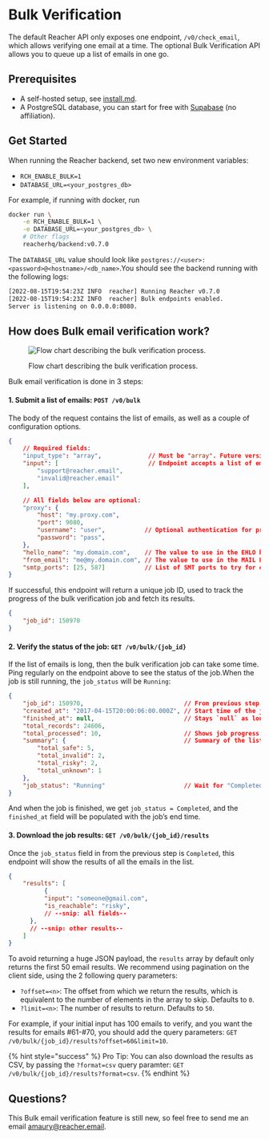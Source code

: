 # Bulk Verification

The default Reacher API only exposes one endpoint, `/v0/check_email`, which allows verifying one email at a time. The optional Bulk Verification API allows you to queue up a list of emails in one go.

## Prerequisites

* A self-hosted setup, see [install.md](install.md "mention").
* A PostgreSQL database, you can start for free with [Supabase](https://supabase.com/) (no affiliation).

## Get Started

When running the Reacher backend, set two new environment variables:

* `RCH_ENABLE_BULK=1`
* `DATABASE_URL=<your_postgres_db>`

For example, if running with docker, run

```bash
docker run \
	-e RCH_ENABLE_BULK=1 \
	-e DATABASE_URL=<your_postgres_db> \
	# Other flags
	reacherhq/backend:v0.7.0
```

The `DATABASE_URL` value should look like `postgres://<user>:<password>@<hostname>/<db_name>`.You should see the backend running with the following logs:

```bash
[2022-08-15T19:54:23Z INFO  reacher] Running Reacher v0.7.0
[2022-08-15T19:54:23Z INFO  reacher] Bulk endpoints enabled.
Server is listening on 0.0.0.0:8080.
```

## How does Bulk email verification work?

<figure><img src="https://www.notion.so/image/https%3A%2F%2Ffile.notion.so%2Ff%2Ff%2F8fc90893-c1e2-426b-8b22-6e4e323244db%2F3fff2c3e-e65f-4306-abbd-b4037760b517%2Fbulk.svg%3Ftable%3Dblock%26id%3D2090bf73-99bb-462b-90f2-57b0af6733ab%26spaceId%3D8fc90893-c1e2-426b-8b22-6e4e323244db%26expirationTimestamp%3D1726833600000%26signature%3DCMRYdgntz2SsZnL8Krlve4pJS6mUB666K64SV9CiTHM?table=block&#x26;id=2090bf73-99bb-462b-90f2-57b0af6733ab&#x26;cache=v2" alt="Flow chart describing the bulk verification process."><figcaption><p>Flow chart describing the bulk verification process.</p></figcaption></figure>

Bulk email verification is done in 3 steps:

#### **1. Submit a list of emails: `POST /v0/bulk`**

The body of the request contains the list of emails, as well as a couple of configuration options.

```json
{
    // Required fields:
    "input_type": "array",             // Must be "array". Future versions might allow CSV uploading.
    "input": [                         // Endpoint accepts a list of emails.
        "support@reacher.email",
        "invalid@reacher.email"
    ],

    // All fields below are optional:
    "proxy": {
        "host": "my.proxy.com",
        "port": 9080,
        "username": "user",           // Optional authentication for proxy.
        "password": "pass",
    },
    "hello_name": "my.domain.com",    // The value to use in the EHLO handshake.
    "from_email": "me@my.domain.com", // The value to use in the MAIL FROM command.
    "smtp_ports": [25, 587]           // List of SMT ports to try for each email, in given order. Defaults to [25].
}
```

If successful, this endpoint will return a unique job ID, used to track the progress of the bulk verification job and fetch its results.

```json
{
    "job_id": 150970
}
```

#### **2. Verify the status of the job: `GET /v0/bulk/{job_id}`**

If the list of emails is long, then the bulk verification job can take some time. Ping regularly on the endpoint above to see the status of the job.When the job is still running, the `job_status` will be `Running`:

```json
{
    "job_id": 150970,                            // From previous step.
    "created_at": "2017-04-15T20:00:06:00.000Z", // Start time of the job.
    "finished_at": null,                         // Stays `null` as long as job is still running.
    "total_records": 24606,
    "total_processed": 10,                       // Shows job progress.
    "summary": {                                 // Summary of the list's health.
        "total_safe": 5,
        "total_invalid": 2,
        "total_risky": 2,
        "total_unknown": 1
    },
    "job_status": "Running"                      // Wait for "Completed".
}
```

And when the job is finished, we get `job_status = Completed`, and the `finished_at` field will be populated with the job’s end time.

#### **3. Download the job results: `GET /v0/bulk/{job_id}/results`**

Once the `job_status` field in from the previous step is `Completed`, this endpoint will show the results of all the emails in the list.

```json
{
    "results": [
		  {
          "input": "someone@gmail.com",
          "is_reachable": "risky",
          // --snip: all fields--
      },
      // --snip: other results--
    ]
}
```

To avoid returning a huge JSON payload, the `results` array by default only returns the first 50 email results. We recommend using pagination on the client side, using the 2 following query parameters:

* `?offset=<n>`: The offset from which we return the results, which is equivalent to the number of elements in the array to skip. Defaults to `0`.
* `?limit=<n>`: The number of results to return. Defaults to `50`.

For example, if your initial input has 100 emails to verify, and you want the results for emails #61-#70, you should add the query parameters: `GET /v0/bulk/{job_id}/results?offset=60&limit=10`.

{% hint style="success" %}
Pro Tip: You can also download the results as CSV, by passing the `?format=csv` query paramter: `GET /v0/bulk/{job_id}/results?format=csv`.
{% endhint %}

## Questions?

This Bulk email verification feature is still new, so feel free to send me an email [amaury@reacher.email](https://app.gitbook.com/u/F1LnsqPFtfUEGlcILLswbbp5cgk2 "mention").
